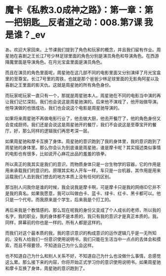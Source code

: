 # 魔卡《私教3.0成神之路》：第一章：第一把钥匙__反者道之动：008.第7课 我是谁？_ev

あ。欢迎大家回来。上节课我们提到了角色和玩家的概念，并且我们留有作业。周星驰在喜剧之王长江7号少林足球里面的角色分别是演员角色和导演角色。在西游降魔里面是导演角色。在月光宝盒里面是演员角色。

而且在演员的角色里面呢，周星驰在这几部不同的电影里面又分别演绎了月光宝盒里的至尊宝。长江7号里的周铁，也就是那个爸爸少林足球里面的无影角阿星以及喜剧之王里面的影天仇。这就是周星驰的所有角色身份。

而玩家呢玩家一直只有一个，那就是周星驰本人。周星驰在不同的电影当中演的再让我们记忆深刻。我们也会说这是周星驰演的。后来他不演戏了，他开始做导演。他导演做的也很成功，我们也会说这个电影是周星驰导演的。

如果将来周星驰不再做电影行业了，他去做大厨，他去开餐厅了，他的角色身份又会变成厨师。我们还是会说这是周星驰开的餐厅，我们不会说这是至尊宝开的餐厅。好，那么同样的逻辑我们再思考深一层。

如果周星驰和摩卡互换了身体。周星驰的意识跑到了我的身体里，我的意识跑到了周星驰的身体里。那么你会认为到底谁是周星驰，谁是摩卡呢？其实描述类似事情的电影也有很多，比如说开心麻花出品的羞羞的铁拳。

所以真正的我其实是我们的意识，而物质身体只是一台生物学的容器，它的作用是用来承载我们的意识的。原理其实和人开车一样，车只是一台机器，其作用是用来运载我们人去到我们想去的地方本质上没有任何的区别。

那当别人问我你是谁的时候，我会说我是摩卡啊，可是摩卡只是我的网络ID它并不是我的真名。如果我愿意，我可以叫做白卡、蓝卡、绿卡、红卡、黑卡都可以。他只是一个代号。而我原来是个学生，后来我是个打工的。

再后来我是个教情感的。那么现在呢我的身份又变成了个人成长的老师，所以我的名字，我的职业，我的身体都不是本质的，我只有我的意识才是真正本质的。我。同样，屏幕前的你也是一样的。所有人都是这样的。

而我们对这个最本质的我，我的意识意识的构成意识的运作逻辑几乎是一无所知的。没有人给我们一份意识使用说明书，我们只能在生活当中一点点的去体会和摸索，而且不得要领，不知道自己为什么会这样。

也不知道自己为什么和别人关系不好，不知道自己为什么也没做什么事情，总感觉这么累。那么接下来的内容，你将开始正式学习你的意识使用说明书。如果周星驰和摩卡互换了身体，周星驰的意识跑到了。


